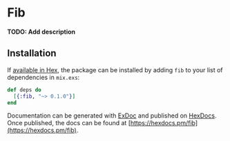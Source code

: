 # Fib

**TODO: Add description**

## Installation

If [available in Hex](https://hex.pm/docs/publish), the package can be installed
by adding `fib` to your list of dependencies in `mix.exs`:

```elixir
def deps do
  [{:fib, "~> 0.1.0"}]
end
```

Documentation can be generated with [ExDoc](https://github.com/elixir-lang/ex_doc)
and published on [HexDocs](https://hexdocs.pm). Once published, the docs can
be found at [https://hexdocs.pm/fib](https://hexdocs.pm/fib).

